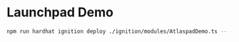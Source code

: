 # Launchpad Demo

```sh
npm run hardhat ignition deploy ./ignition/modules/AtlaspadDemo.ts -- --network localhost
```
